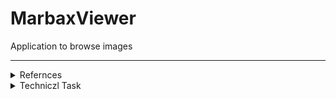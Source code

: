 # MarbaxViewer
Application to browse images

---

<details><summary> Refernces  </summary><p>

https://github.com/Viki4Tech/MaterialDesign - additional controls added from

</p></details>

<details><summary> Techniczl Task  </summary><p>

### Создать приложение «Галерея изображений».
  **Основная задача приложения:**
  - предоставить пользователю функциональность для отображения графических файлов различных форматов.  
  
  **Интерфейс приложения должен предоставлять такие возможности:**
  - отображение файловой структуры; 
  - если пользователь заходит в каталог с графическими изображениями, они должны отображаться в виде превью (в качестве примера можно взять механизм работы проводника); 
  - если пользователь кликает по файлу, он отображается на весь экран. При этом необходимо предусмотреть навигацию вперед-назад по текущей папке с изображениями; 
  - копирование, удаление, вставка, перенос графических файлов; 
  - приложение должно поддерживать механизм Drag-and-Drop; 
  - поиск графических файлов (имя файла, расширение, размер, дата создания, теги и т. д.); 
  - история поиска сохраняется, и у пользователя есть возможность ее просмотреть; 
  - конвертация файла в другой графический формат; 
  - присвоение тегов папке с графическими файлам, конкретному файлу; 
  - сохранение настроек приложения. Выбор настроек остается за вами.

</p></details>

